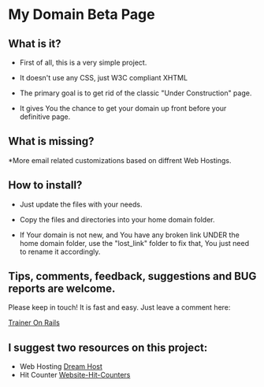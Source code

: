 # My Domain Beta Page

## What is it?

* First of all, this is a very simple project.

* It doesn't use any CSS, just W3C compliant XHTML

* The primary goal is to get rid of the classic "Under Construction" page.

* It gives You the chance to get your domain up front before your definitive page.

## What is missing?

*More email related customizations based on diffrent Web Hostings.

## How to install?

* Just update the files with your needs.

* Copy the files and directories into your home domain folder.

* If Your domain is not new, and You have any broken link UNDER the home domain folder, use the "lost_link" folder to fix that, You just need to rename it accordingly. 

## Tips, comments, feedback, suggestions and BUG reports are welcome.

Please keep in touch! It is fast and easy. Just leave a comment here:

[Trainer On Rails][tr]

## I suggest two resources on this project:

* Web Hosting [Dream Host][dh]
* Hit Counter [Website-Hit-Counters][whc]


[tr]: http://www.traineronrails.com/
[dh]: http://www.dreamhost.com/r.cgi?435533
[whc]: http://www.website-hit-counters.com/
